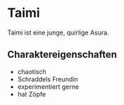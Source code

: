 # Taimi
Taimi ist eine junge, quirlige Asura.

## Charaktereigenschaften
* chaotisch
* Schraddels Freundin
* experimentiert gerne
* hat Zöpfe